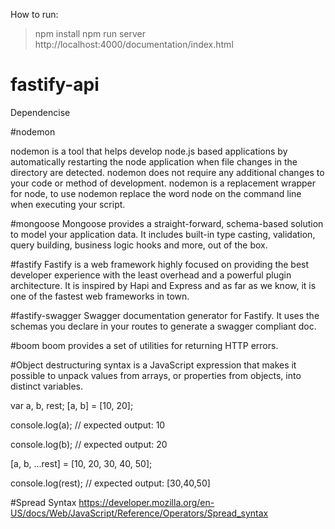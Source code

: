How to run:

> npm install
> npm run server
> http://localhost:4000/documentation/index.html


# fastify-api

Dependencise

#nodemon

nodemon is a tool that helps develop node.js based applications by automatically restarting the node application when file changes in the directory are detected.
nodemon does not require any additional changes to your code or method of development. nodemon is a replacement wrapper for node, to use nodemon replace the word node on the command line when executing your script.

#mongoose
Mongoose provides a straight-forward, schema-based solution to model your application data. It includes built-in type casting, validation, query building, business logic hooks and more, out of the box.

#fastify
Fastify is a web framework highly focused on providing the best developer experience with the least overhead and a powerful plugin architecture. It is inspired by Hapi and Express and as far as we know, it is one of the fastest web frameworks in town.

#fastify-swagger
Swagger documentation generator for Fastify. It uses the schemas you declare in your routes to generate a swagger compliant doc.

#boom
boom provides a set of utilities for returning HTTP errors.



#Object destructuring 
syntax is a JavaScript expression that makes it possible to unpack values from arrays, or properties from objects, into distinct variables.

var a, b, rest;
[a, b] = [10, 20];

console.log(a);
// expected output: 10

console.log(b);
// expected output: 20

[a, b, ...rest] = [10, 20, 30, 40, 50];

console.log(rest);
// expected output: [30,40,50]


#Spread Syntax
https://developer.mozilla.org/en-US/docs/Web/JavaScript/Reference/Operators/Spread_syntax
